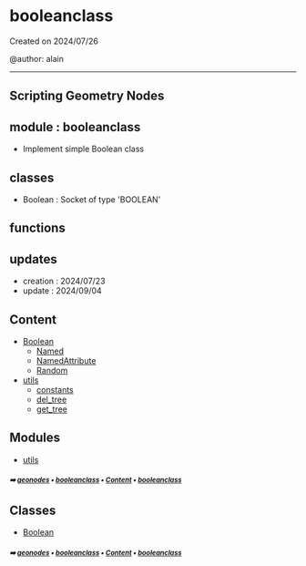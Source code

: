 # booleanclass

Created on 2024/07/26

@author: alain


-----------------------------------------------------
Scripting Geometry Nodes
-----------------------------------------------------

module : booleanclass
---------------------
- Implement simple Boolean class

classes
-------
- Boolean       : Socket of type 'BOOLEAN'

functions
---------

updates
-------
- creation : 2024/07/23
- update : 2024/09/04

## Content

- [Boolean](geono-boole-boolean.md#boolean)
  - [Named](geono-boole-boolean.md#named)
  - [NamedAttribute](geono-boole-boolean.md#namedattribute)
  - [Random](geono-boole-boolean.md#random)
- [utils](geono-boole-utils---utils.md#utils)
  - [constants](geono-boole-utils-const---constants.md#constants)
  - [del_tree](geono-boole-utils---utils.md#del_tree)
  - [get_tree](geono-boole-utils---utils.md#get_tree)

## Modules



- [utils](geono-boole-utils---utils.md#utils)

##### <sub>:arrow_right: [geonodes](index.md#geonodes) :black_small_square: [booleanclass](geono-boole---booleanclass.md#booleanclass) :black_small_square: [Content](geono-boole---booleanclass.md#content) :black_small_square: [booleanclass](geono-boole---booleanclass.md#booleanclass)</sub>

## Classes



- [Boolean](geono-boole-boolean.md#boolean)

##### <sub>:arrow_right: [geonodes](index.md#geonodes) :black_small_square: [booleanclass](geono-boole---booleanclass.md#booleanclass) :black_small_square: [Content](geono-boole---booleanclass.md#content) :black_small_square: [booleanclass](geono-boole---booleanclass.md#booleanclass)</sub>